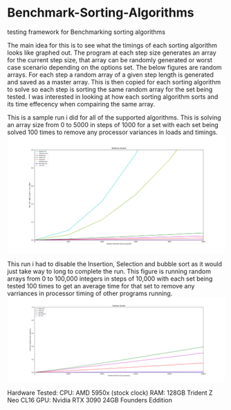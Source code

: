 # Benchmark-Sorting-Algorithms
testing framework for Benchmarking sorting algorithms

The main idea for this is to see what the timings of each sorting algorithm looks like graphed out. The program at each step size generates an array for the current step size, that array can be randomly generated or worst case scenario depending on the options set. The below figures are random arrays. For each step a random array of a given step length is generated and saved as a master array. This is then copied for each sorting algorithm to solve so each step is sorting the same random array for the set being tested. I was interested in looking at how each sorting algorithm sorts and its time effecency when compairing the same array.

This is a sample run i did for all of the supported algorithms. This is solving an array size from 0 to 5000 in steps of 1000 for a set with each set being solved 100 times to remove any processor variances in loads and timings. 
![Figure 1](Figure_1.png)

This run i had to disable the Insertion, Selection and bubble sort as it would just take way to long to complete the run. This figure is running random arrays from 0 to 100,000 integers in steps of 10,000 with each set being tested 100 times to get an average time for that set to remove any varriances in processor timing of other programs running.
![Figure 2](Figure_2.png)


Hardware Tested:
CPU: AMD 5950x (stock clock)
RAM: 128GB Trident Z Neo CL16
GPU: Nvidia RTX 3090 24GB Founders Eddition
